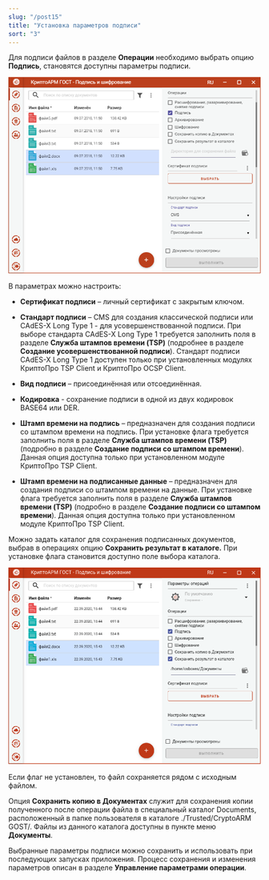 ```yaml
---
slug: "/post15"
title: "Установка параметров подписи"
sort: "3"
---
```


Для подписи файлов в разделе **Операции** необходимо выбрать опцию **Подпись**, становятся доступны параметры подписи.

![sign-settings.png](./images/sign-settings.png "Настройка параметров подписи")

В параметрах можно настроить:

-   **Сертификат подписи** – личный сертификат с закрытым ключом.

-   **Стандарт подписи** – CMS для создания классической подписи или CAdES-X Long Type 1 - для усовершенствованной подписи. При выборе стандарта CAdES-X Long Type 1 требуется заполнить поля в разделе **Служба штампов времени (TSP)** (подробнее в разделе **Создание усовершенствованной подписи**). Стандарт  подписи CAdES-X Long Type 1 доступен только при установленных модулях КриптоПро TSP Client и КриптоПро OCSP Client.

-   **Вид подписи** – присоединённая или отсоединённая.

-   **Кодировка** - сохранение подписи в одной из двух кодировок BASE64 или DER.

-   **Штамп времени на подпись** – предназначен для создания подписи со штампом времени на подпись. При установке флага требуется заполнить поля в разделе **Служба штампов времени (TSP)** (подробно в разделе **Создание подписи со штампом времени**). Данная опция доступна только при установленном модуле КриптоПро TSP Client.

-   **Штамп времени на подписанные данные** – предназначен для создания подписи со штампом времени на данные. При установке флага требуется заполнить поля в разделе **Служба штампов времени (TSP)** (подробно в разделе **Создание подписи со штампом времени**). Данная опция доступна только при установленном модуле КриптоПро TSP Client.

Можно задать каталог для сохранения подписанных документов, выбрав в операциях опцию **Сохранить результат в каталоге.** При установке флага становится доступно поле выбора каталога.

![sign-save-dir.png](./images/sign-save-dir.png "Выбор каталога для сохранения результата операции подписи")

Если флаг не установлен, то файл сохраняется рядом с исходным файлом.

Опция **Сохранить копию в Документах** служит для сохранения копии полученного после операции файла в специальный каталог Documents, расположенный в папке пользователя в каталоге ./Trusted/CryptoARM GOST/. Файлы из данного каталога доступны в пункте меню **Документы**.

Выбранные параметры подписи можно сохранить и использовать при последующих запусках приложения. Процесс сохранения и изменения параметров описан в разделе **Управление параметрами операции**.
